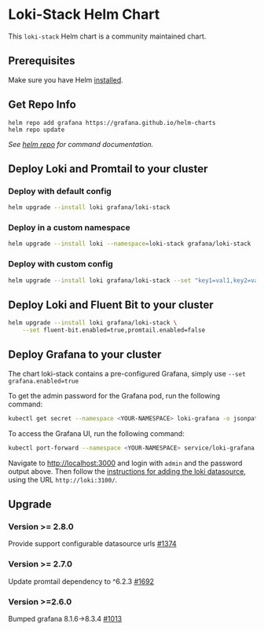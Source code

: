 # Loki-Stack Helm Chart

This `loki-stack` Helm chart is a community maintained chart.

## Prerequisites

Make sure you have Helm [installed](https://helm.sh/docs/using_helm/#installing-helm).

## Get Repo Info

```console
helm repo add grafana https://grafana.github.io/helm-charts
helm repo update
```

_See [helm repo](https://helm.sh/docs/helm/helm_repo/) for command documentation._

## Deploy Loki and Promtail to your cluster

### Deploy with default config

```bash
helm upgrade --install loki grafana/loki-stack
```

### Deploy in a custom namespace

```bash
helm upgrade --install loki --namespace=loki-stack grafana/loki-stack
```

### Deploy with custom config

```bash
helm upgrade --install loki grafana/loki-stack --set "key1=val1,key2=val2,..."
```

## Deploy Loki and Fluent Bit to your cluster

```bash
helm upgrade --install loki grafana/loki-stack \
    --set fluent-bit.enabled=true,promtail.enabled=false
```

## Deploy Grafana to your cluster

The chart loki-stack contains a pre-configured Grafana, simply use `--set grafana.enabled=true`

To get the admin password for the Grafana pod, run the following command:

```bash
kubectl get secret --namespace <YOUR-NAMESPACE> loki-grafana -o jsonpath="{.data.admin-password}" | base64 --decode ; echo
```

To access the Grafana UI, run the following command:

```bash
kubectl port-forward --namespace <YOUR-NAMESPACE> service/loki-grafana 3000:80
```

Navigate to <http://localhost:3000> and login with `admin` and the password output above.
Then follow the [instructions for adding the loki datasource](https://grafana.com/docs/grafana/latest/datasources/loki/), using the URL `http://loki:3100/`.

## Upgrade
### Version >= 2.8.0
Provide support configurable datasource urls [#1374](https://github.com/grafana/helm-charts/pull/1374)

### Version >= 2.7.0
Update promtail dependency to ^6.2.3 [#1692](https://github.com/grafana/helm-charts/pull/1692)

### Version >=2.6.0
Bumped grafana 8.1.6->8.3.4 [#1013](https://github.com/grafana/helm-charts/pull/1013)